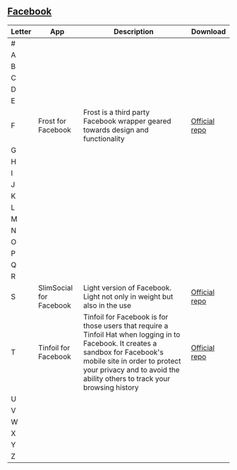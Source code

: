 ## [Facebook](www.facebook.com)
| Letter | App | Description | Download |
| --- | --- | --- | --- |
| # | | | |
| A | | | |
| B | | | |
| C | | | |
| D | | | |
| E | | | |
| F |Frost for Facebook | Frost is a third party Facebook wrapper geared towards design and functionality| [Official repo](https://github.com/AllanWang/Frost-for-Facebook)|
| G | | | |
| H | | | |
| I | | | |
| J | | | |
| K | | | |
| L | | | |
| M | | | |
| N | | | |
| O | | | |
| P | | | |
| Q | | | |
| R | | | |
| S | SlimSocial for Facebook |Light version of Facebook. Light not only in weight but also in the use |[Official repo](https://github.com/rignaneseleo/SlimSocial-for-Facebook) |
| T |Tinfoil for Facebook |Tinfoil for Facebook is for those users that require a Tinfoil Hat when logging in to Facebook. It creates a sandbox for Facebook's mobile site in order to protect your privacy and to avoid the ability others to track your browsing history |[Official repo](https://github.com/velazcod/Tinfoil-Facebook) |
| U | | | |
| V | | | |
| W | | | |
| X | | | |
| Y | | | |
| Z | | | |